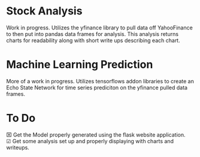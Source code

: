 # Stock Analysis
Work in progress. Utilizes the yfinance library to pull data off YahooFinance to then put into pandas data frames for analysis. This analysis returns charts for readability along with short write ups describing
each chart. 
# Machine Learning Prediction
More of a work in progress. Utilizes tensorflows addon libraries to create an Echo State Network for time series prediciton on the yfinance pulled data frames.

# To Do
⌧ Get the Model properly generated using the flask website application.<br />
☑ Get some analysis set up and properly displaying with charts and writeups.
